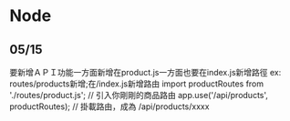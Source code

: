 # Node
## 05/15
要新增ＡＰＩ功能一方面新增在product.js一方面也要在index.js新增路徑
ex: routes/products新增;在/index.js新增路由
import productRoutes from './routes/product.js';  // 引入你剛剛的商品路由
app.use('/api/products', productRoutes);  // 掛載路由，成為 /api/products/xxxx

